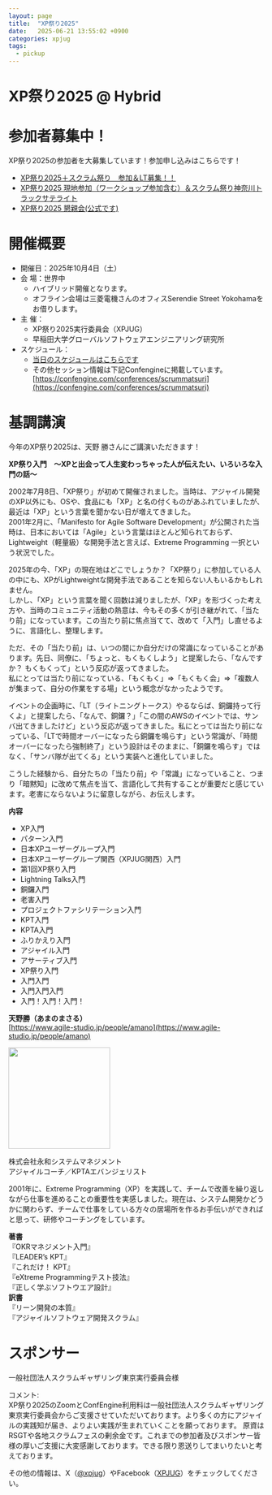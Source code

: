 ```yaml
---
layout: page
title:  "XP祭り2025"
date:   2025-06-21 13:55:02 +0900
categories: xpjug
tags:
  - pickup
---
```


# XP祭り2025 @ Hybrid

# 参加者募集中！
XP祭り2025の参加者を大募集しています！参加申し込みはこちらです！
- [XP祭り2025＋スクラム祭り　参加＆LT募集！！](https://xpjug.connpass.com/event/364203/)
- [XP祭り2025 現地参加（ワークショップ参加含む）＆スクラム祭り神奈川トラックサテライト](https://xpjug.connpass.com/event/366382/)
- [XP祭り2025 懇親会(公式です)](https://xpjug.connpass.com/event/364208/)

# 開催概要
- 開催日：2025年10月4日（土）  
- 会 場：世界中  
  - ハイブリッド開催となります。  
  - オフライン会場は三菱電機さんのオフィスSerendie Street Yokohamaをお借りします。  
- 主 催：  
  - XP祭り2025実行委員会（XPJUG）  
  - 早稲田大学グローバルソフトウェアエンジニアリング研究所  
- スケジュール：
  -  [当日のスケジュールはこちらです](https://docs.google.com/spreadsheets/d/11Mis6B-6TizlJA3-pGAXYD1LIadEbHp49bKHMvz5Cqc)
  - その他セッション情報は下記Confengineに掲載しています。
  [https://confengine.com/conferences/scrummatsuri](https://confengine.com/conferences/scrummatsuri)

# 基調講演  
今年のXP祭り2025は、天野 勝さんにご講演いただきます！

**XP祭り入門　～XPと出会って人生変わっちゃった人が伝えたい、いろいろな入門の話～**

2002年7月8日、「XP祭り」が初めて開催されました。当時は、アジャイル開発のXP以外にも、OSや、食品にも「XP」と名の付くものがあふれていましたが、最近は「XP」という言葉を聞かない日が増えてきました。  
2001年2月に、「Manifesto for Agile Software Development」が公開された当時は、日本においては「Agile」という言葉はほとんど知られておらず、Lightweight（軽量級）な開発手法と言えば、Extreme Programming 一択という状況でした。

2025年の今、「XP」の現在地はどこでしょうか？「XP祭り」に参加している人の中にも、XPがLightweightな開発手法であることを知らない人もいるかもしれません。  
しかし、「XP」という言葉を聞く回数は減りましたが、「XP」を形づくった考え方や、当時のコミュニティ活動の熱意は、今もその多くが引き継がれて、「当たり前」になっています。この当たり前に焦点当てて、改めて「入門」し直せるように、言語化し、整理します。

ただ、その「当たり前」は、いつの間にか自分だけの常識になっていることがあります。先日、同僚に、「ちょっと、もくもくしよう」と提案したら、「なんですか？ もくもくって」という反応が返ってきました。  
私にとっては当たり前になっている、「もくもく」⇒「もくもく会」⇒「複数人が集まって、自分の作業をする場」という概念がなかったようです。

イベントの企画時に、「LT（ライトニングトークス）やるならば、銅鑼持って行くよ」と提案したら、「なんで、銅鑼？」「この間のAWSのイベントでは、サンバ出てきましたけど」という反応が返ってきました。私にとっては当たり前になっている、「LTで時間オーバーになったら銅鑼を鳴らす」という常識が、「時間オーバーになったら強制終了」という設計はそのままに、「銅鑼を鳴らす」ではなく、「サンバ隊が出てくる」という実装へと進化していました。

こうした経験から、自分たちの「当たり前」や「常識」になっていること、つまり「暗黙知」に改めて焦点を当て、言語化して共有することが重要だと感じています。老害にならないように留意しながら、お伝えします。

**内容**  
* XP入門
* パターン入門
* 日本XPユーザーグループ入門
* 日本XPユーザーグループ関西（XPJUG関西）入門
* 第1回XP祭り入門
* Lightning Talks入門
* 銅鑼入門
* 老害入門
* プロジェクトファシリテーション入門
* KPT入門
* KPTA入門
* ふりかえり入門
* アジャイル入門
* アサーティブ入門
* XP祭り入門
* 入門入門
* 入門入門入門
* 入門！入門！入門！

**天野勝（あまのまさる）**  
[https://www.agile-studio.jp/people/amano](https://www.agile-studio.jp/people/amano)

<img style="width:200px" src="https://storage.googleapis.com/studio-cms-assets/projects/BRO3P4y7qD/s-1200x1200_v-fms_webp_fb26dbe8-60bc-4279-8ca4-4b601611d6c6_small.webp"/>

株式会社永和システムマネジメント  
アジャイルコーチ／KPTAエバンジェリスト

2001年に、Extreme Programming（XP）を実践して、チームで改善を繰り返しながら仕事を進めることの重要性を実感しました。現在は、システム開発かどうかに関わらず、チームで仕事をしている方々の居場所を作るお手伝いができればと思って、研修やコーチングをしています。

**著書**  
『OKRマネジメント入門』  
『LEADER’s KPT』  
『これだけ！ KPT』  
『eXtreme Programmingテスト技法』  
『正しく学ぶソフトウエア設計』  
**訳書**  
『リーン開発の本質』  
『アジャイルソフトウェア開発スクラム』  

# スポンサー
一般社団法人スクラムギャザリング東京実行委員会様

コメント:  
XP祭り2025のZoomとConfEngine利用料は一般社団法人スクラムギャザリング東京実行委員会からご支援させていただいております。より多くの方にアジャイルの実践知が届き、よりよい実践が生まれていくことを願っております。
原資はRSGTや各地スクラムフェスの剰余金です。これまでの参加者及びスポンサー皆様の厚いご支援に大変感謝しております。できる限り恩送りしてまいりたいと考えております。

その他の情報は、X（[@xpjug](https://x.com/xpjug)）やFacebook（[XPJUG](https://www.facebook.com/Xpjug/)）をチェックしてください。
